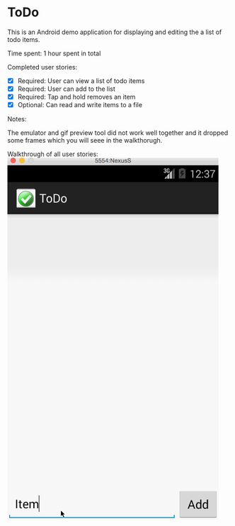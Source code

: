 ToDo
==============

This is an Android demo application for displaying and editing the a list of todo items. 

Time spent: 1 hour spent in total

Completed user stories:

 * [x] Required: User can view a list of todo items
 * [x] Required: User can add to the list
 * [x] Required: Tap and hold removes an item
 * [x] Optional: Can read and write items to a file
 
Notes:

The emulator and gif preview tool did not work well together and it dropped some frames which you will seee in the walkthorugh.

Walkthrough of all user stories:
![Video Walkthrough](ToDoOutput.gif)
